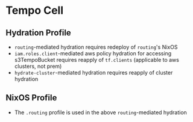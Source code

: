 # Tempo Cell

## Hydration Profile

- `routing`-mediated hydration requires redeploy of `routing`'s NixOS
- `iam.roles.client`-mediated aws policy hydration for accessing s3TempoBucket
  requires reapply of `tf.clients` (applicable to aws clusters, not prem)
- `hydrate-cluster`-mediated hydration requires reapply of cluster hydration

## NixOS Profile

- The `.routing` profile is used in the above `routing`-mediated hydration
